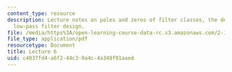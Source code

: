 ```yaml
---
content_type: resource
description: Lecture notes on poles and zeros of filter classes, the decibel, and
  low-pass filter design.
file: /media/https%3A/open-learning-course-data-rc.s3.amazonaws.com/2-161-signal-processing-continuous-and-discrete-fall-2008/c4037fd4a6f244c39a4c4a348f91aaed_lecture_06.pdf
file_type: application/pdf
resourcetype: Document
title: Lecture 6
uid: c4037fd4-a6f2-44c3-9a4c-4a348f91aaed
---
```

